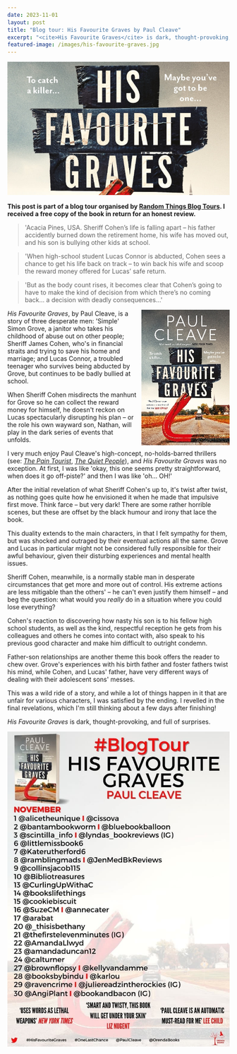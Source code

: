 ```yaml
---
date: 2023-11-01
layout: post
title: "Blog tour: His Favourite Graves by Paul Cleave"
excerpt: "<cite>His Favourite Graves</cite> is dark, thought-provoking, and full of surprises."
featured-image: /images/his-favourite-graves.jpg
---
```


![His Favourite Graves](/images/his-favourite-graves.jpg)

**This post is part of a blog tour organised by [Random Things Blog Tours](http://randomthingsthroughmyletterbox.blogspot.com/p/services-to-publishers-authors-blog.html). I received a free copy of the book in return for an honest review.**

> 'Acacia Pines, USA. Sheriff Cohen’s life is falling apart &ndash; his father accidently burned down the retirement home, his wife has moved out, and his son is bullying other kids at school.

> 'When high-school student Lucas Connor is abducted, Cohen sees a chance to get his life back on track &ndash; to win back his wife and scoop the reward money offered for Lucas’ safe return.

> 'But as the body count rises, it becomes clear that Cohen’s going to have to make the kind of decision from which there’s no coming back... a decision with deadly consequences...'

<img src="/images/his-favourite-graves-200.jpg" alt="His Favourite Graves" style="float: right; margin-bottom: 10px; margin-left: 10px;">

<cite>His Favourite Graves</cite>, by Paul Cleave, is a story of three desperate men: 'Simple' Simon Grove, a janitor who takes his childhood of abuse out on other people; Sheriff James Cohen, who's in financial straits and trying to save his home and marriage; and Lucas Connor, a troubled teenager who survives being abducted by Grove, but continues to be badly bullied at school.

When Sheriff Cohen misdirects the manhunt for Grove so he can collect the reward money for himself, he doesn't reckon on Lucas spectacularly disrupting his plan &ndash; or the role his own wayward son, Nathan, will play in the dark series of events that unfolds.

I very much enjoy Paul Cleave's high-concept, no-holds-barred thrillers (see: [<cite>The Pain Tourist</cite>](/blog-tour-the-pain-tourist/), [<cite>The Quiet People</cite>](/blog-tour-the-quiet-people/)), and <cite>His Favourite Graves</cite> was no exception. At first, I was like 'okay, this one seems pretty straightforward, when does it go off-piste?' and then I was like 'oh... OH!'

After the initial revelation of what Sheriff Cohen's up to, it's twist after twist, as nothing goes quite how he envisioned it when he made that impulsive first move. Think farce &ndash; but very dark! There are some rather horrible scenes, but these are offset by the black humour and irony that lace the book.

This duality extends to the main characters, in that I felt sympathy for them, but was shocked and outraged by their eventual actions all the same. Grove and Lucas in particular might not be considered fully responsible for their awful behaviour, given their disturbing experiences and mental health issues.

Sheriff Cohen, meanwhile, is a normally stable man in desperate circumstances that get more and more out of control. His extreme actions are less mitigable than the others' &ndash; he can't even justify them himself &ndash; and beg the question: what would you *really* do in a situation where you could lose everything?

Cohen's reaction to discovering how nasty his son is to his fellow high school students, as well as the kind, respectful reception he gets from his colleagues and others he comes into contact with, also speak to his previous good character and make him difficult to outright condemn.

Father-son relationships are another theme this book offers the reader to chew over. Grove's experiences with his birth father and foster fathers twist his mind, while Cohen, and Lucas' father, have very different ways of dealing with their adolescent sons' messes.

This was a wild ride of a story, and while a lot of things happen in it that are unfair for various characters, I was satisfied by the ending. I revelled in the final revelations, which I'm still thinking about a few days after finishing!

<cite>His Favourite Graves</cite> is dark, thought-provoking, and full of surprises.

![His Favourite Graves blog tour banner](/images/his-favourite-graves-banner.jpg)
